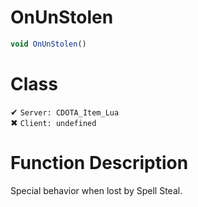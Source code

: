 # OnUnStolen
```js	
void OnUnStolen()
```
# Class
✔ `Server: CDOTA_Item_Lua`  
✖ `Client: undefined`  

# Function Description
Special behavior when lost by Spell Steal.
